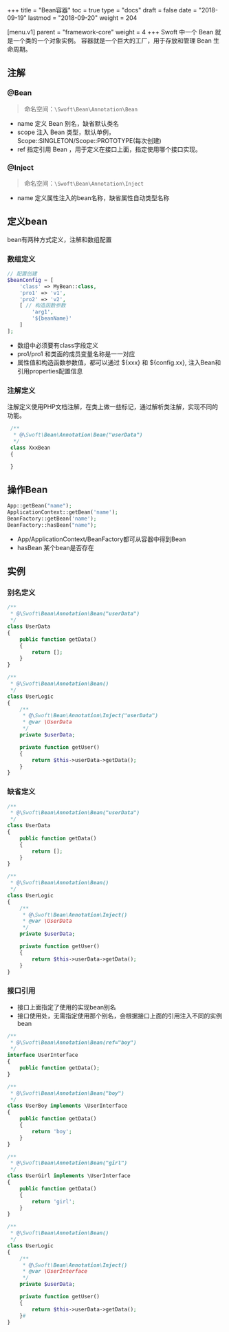 +++
title = "Bean容器"
toc = true
type = "docs"
draft = false
date = "2018-09-19"
lastmod = "2018-09-20"
weight = 204

[menu.v1]
  parent = "framework-core"
  weight = 4
+++
Swoft 中一个 Bean 就是一个类的一个对象实例。 容器就是一个巨大的工厂，用于存放和管理 Bean 生命周期。

## 注解

### @Bean

> 命名空间：`\Swoft\Bean\Annotation\Bean`

- name 定义 Bean 别名，缺省默认类名
- scope 注入 Bean 类型，默认单例，Scope::SINGLETON/Scope::PROTOTYPE(每次创建)
- ref 指定引用 Bean ，用于定义在接口上面，指定使用哪个接口实现。

### @Inject

> 命名空间：`\Swoft\Bean\Annotation\Inject`

- name 定义属性注入的bean名称，缺省属性自动类型名称

## 定义bean

bean有两种方式定义，注解和数组配置

### 数组定义

```php
// 配置创建
$beanConfig = [
    'class' => MyBean::class,
    'pro1' => 'v1',
    'pro2' => 'v2',
    [ // 构造函数参数
        'arg1',
        '${beanName}'
    ]
];
```

- 数组中必须要有class字段定义
- pro1/pro1 和类面的成员变量名称是一一对应
- 属性值和构造函数参数值，都可以通过 ${xxx} 和 ${config.xx}, 注入Bean和引用properties配置信息

### 注解定义

注解定义使用PHP文档注解，在类上做一些标记，通过解析类注解，实现不同的功能。

```php
 /**
  * @\Swoft\Bean\Annotation\Bean("userData")
  */
 class XxxBean
 {

 }
```

## 操作Bean

```php
App::getBean("name");
ApplicationContext::getBean('name');
BeanFactory::getBean('name');
BeanFactory::hasBean("name");
```

- App/ApplicationContext/BeanFactory都可从容器中得到Bean
- hasBean 某个bean是否存在

## 实例

### 别名定义

```php
/**
 * @\Swoft\Bean\Annotation\Bean("userData")
 */
class UserData
{
    public function getData()
    {
        return [];
    }
}

/**
 * @\Swoft\Bean\Annotation\Bean()
 */
class UserLogic
{
    /**
     * @\Swoft\Bean\Annotation\Inject("userData")
     * @var \UserData
     */
    private $userData;

    private function getUser()
    {
        return $this->userData->getData();
    }
}

```

### 缺省定义

```php
/**
 * @\Swoft\Bean\Annotation\Bean("userData")
 */
class UserData
{
    public function getData()
    {
        return [];
    }
}

/**
 * @\Swoft\Bean\Annotation\Bean()
 */
class UserLogic
{
    /**
     * @\Swoft\Bean\Annotation\Inject()
     * @var \UserData
     */
    private $userData;

    private function getUser()
    {
        return $this->userData->getData();
    }
}
```

### 接口引用

- 接口上面指定了使用的实现bean别名
- 接口使用处，无需指定使用那个别名，会根据接口上面的引用注入不同的实例bean

 ```php
 /**
  * @\Swoft\Bean\Annotation\Bean(ref="boy")
  */
 interface UserInterface
 {
     public function getData();
 }

 /**
  * @\Swoft\Bean\Annotation\Bean("boy")
  */
 class UserBoy implements \UserInterface
 {
     public function getData()
     {
         return 'boy';
     }
 }

 /**
  * @\Swoft\Bean\Annotation\Bean("girl")
  */
 class UserGirl implements \UserInterface
 {
     public function getData()
     {
         return 'girl';
     }
 }

 /**
  * @\Swoft\Bean\Annotation\Bean()
  */
 class UserLogic
 {
     /**
      * @\Swoft\Bean\Annotation\Inject()
      * @var \UserInterface
      */
     private $userData;

     private function getUser()
     {
         return $this->userData->getData();
     }#
 }
 ```